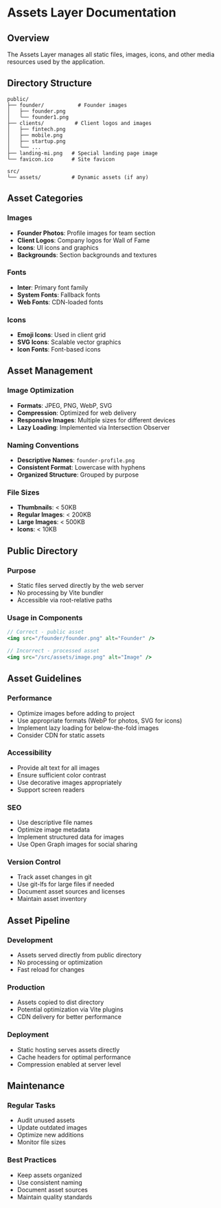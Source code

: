 # Assets Layer Documentation

## Overview

The Assets Layer manages all static files, images, icons, and other media resources used by the application.

## Directory Structure

```
public/
├── founder/           # Founder images
│   ├── founder.png
│   └── founder1.png
├── clients/          # Client logos and images
│   ├── fintech.png
│   ├── mobile.png
│   ├── startup.png
│   └── ...
├── landing-mi.png   # Special landing page image
└── favicon.ico      # Site favicon

src/
└── assets/          # Dynamic assets (if any)
```

## Asset Categories

### Images
- **Founder Photos**: Profile images for team section
- **Client Logos**: Company logos for Wall of Fame
- **Icons**: UI icons and graphics
- **Backgrounds**: Section backgrounds and textures

### Fonts
- **Inter**: Primary font family
- **System Fonts**: Fallback fonts
- **Web Fonts**: CDN-loaded fonts

### Icons
- **Emoji Icons**: Used in client grid
- **SVG Icons**: Scalable vector graphics
- **Icon Fonts**: Font-based icons

## Asset Management

### Image Optimization
- **Formats**: JPEG, PNG, WebP, SVG
- **Compression**: Optimized for web delivery
- **Responsive Images**: Multiple sizes for different devices
- **Lazy Loading**: Implemented via Intersection Observer

### Naming Conventions
- **Descriptive Names**: `founder-profile.png`
- **Consistent Format**: Lowercase with hyphens
- **Organized Structure**: Grouped by purpose

### File Sizes
- **Thumbnails**: < 50KB
- **Regular Images**: < 200KB
- **Large Images**: < 500KB
- **Icons**: < 10KB

## Public Directory

### Purpose
- Static files served directly by the web server
- No processing by Vite bundler
- Accessible via root-relative paths

### Usage in Components
```jsx
// Correct - public asset
<img src="/founder/founder.png" alt="Founder" />

// Incorrect - processed asset
<img src="/src/assets/image.png" alt="Image" />
```

## Asset Guidelines

### Performance
- Optimize images before adding to project
- Use appropriate formats (WebP for photos, SVG for icons)
- Implement lazy loading for below-the-fold images
- Consider CDN for static assets

### Accessibility
- Provide alt text for all images
- Ensure sufficient color contrast
- Use decorative images appropriately
- Support screen readers

### SEO
- Use descriptive file names
- Optimize image metadata
- Implement structured data for images
- Use Open Graph images for social sharing

### Version Control
- Track asset changes in git
- Use git-lfs for large files if needed
- Document asset sources and licenses
- Maintain asset inventory

## Asset Pipeline

### Development
- Assets served directly from public directory
- No processing or optimization
- Fast reload for changes

### Production
- Assets copied to dist directory
- Potential optimization via Vite plugins
- CDN delivery for better performance

### Deployment
- Static hosting serves assets directly
- Cache headers for optimal performance
- Compression enabled at server level

## Maintenance

### Regular Tasks
- Audit unused assets
- Update outdated images
- Optimize new additions
- Monitor file sizes

### Best Practices
- Keep assets organized
- Use consistent naming
- Document asset sources
- Maintain quality standards
